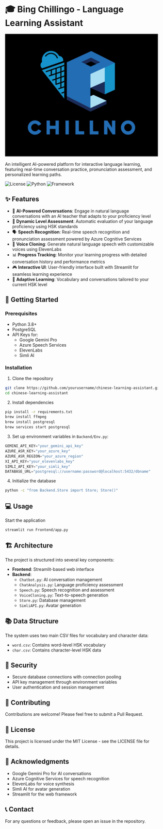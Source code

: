 # 🎓 Bing Chillingo - Language Learning Assistant

![Chillno Logo](./Frontend/chillno_logo_black.jpg)

An intelligent AI-powered platform for interactive language learning, featuring real-time conversation practice, pronunciation assessment, and personalized learning paths.

![License](https://img.shields.io/badge/license-MIT-blue.svg)
![Python](https://img.shields.io/badge/python-v3.8+-blue.svg)
![Framework](https://img.shields.io/badge/framework-streamlit-red.svg)

## ✨ Features

- 🤖 **AI-Powered Conversations**: Engage in natural language conversations with an AI teacher that adapts to your proficiency level
- 🎯 **Dynamic Level Assessment**: Automatic evaluation of your language proficiency using HSK standards
- 🗣️ **Speech Recognition**: Real-time speech recognition and pronunciation assessment powered by Azure Cognitive Services
- 👥 **Voice Cloning**: Generate natural language speech with customizable voices using ElevenLabs
- 📊 **Progress Tracking**: Monitor your learning progress with detailed conversation history and performance metrics
- 🎮 **Interactive UI**: User-friendly interface built with Streamlit for seamless learning experience
- 🔄 **Adaptive Learning**: Vocabulary and conversations tailored to your current HSK level

## 🚀 Getting Started

### Prerequisites

- Python 3.8+
- PostgreSQL
- API Keys for:
  - Google Gemini Pro
  - Azure Speech Services
  - ElevenLabs
  - Simli AI

### Installation

1. Clone the repository
```bash
git clone https://github.com/yourusername/chinese-learning-assistant.git
cd chinese-learning-assistant
```

2. Install dependencies
```bash
pip install -r requirements.txt
brew install ffmpeg
brew install postgresql
brew services start postgresql
```

3. Set up environment variables in `Backend/Env.py`:
```python
GEMINI_API_KEY="your_gemini_api_key"
AZURE_ASR_KEY="your_azure_key"
AZURE_ASR_REGION="your_azure_region"
XI_API_KEY="your_elevenlabs_key"
SIMLI_API_KEY="your_simli_key"
DATABASE_URL="postgresql://username:password@localhost:5432/dbname"
```

4. Initialize the database
```bash
python -c "from Backend.Store import Store; Store()"
```

## 💻 Usage

Start the application
```bash
streamlit run Frontend/app.py
```

## 🏗️ Architecture

The project is structured into several key components:

- **Frontend**: Streamlit-based web interface
- **Backend**:
  - `Chatbot.py`: AI conversation management
  - `ChatAnalysis.py`: Language proficiency assessment
  - `Speech.py`: Speech recognition and assessment
  - `VoiceCloning.py`: Text-to-speech generation
  - `Store.py`: Database management
  - `SimliAPI.py`: Avatar generation

## 📚 Data Structure

The system uses two main CSV files for vocabulary and character data:
- `word.csv`: Contains word-level HSK vocabulary
- `char.csv`: Contains character-level HSK data

## 🔐 Security

- Secure database connections with connection pooling
- API key management through environment variables
- User authentication and session management

## 🤝 Contributing

Contributions are welcome! Please feel free to submit a Pull Request.

## 📄 License

This project is licensed under the MIT License - see the LICENSE file for details.

## 🙏 Acknowledgments

- Google Gemini Pro for AI conversations
- Azure Cognitive Services for speech recognition
- ElevenLabs for voice synthesis
- Simli AI for avatar generation
- Streamlit for the web framework

## 📞 Contact

For any questions or feedback, please open an issue in the repository.
